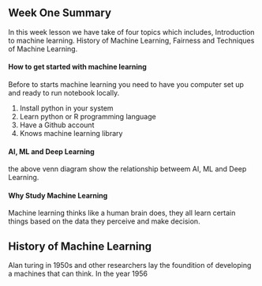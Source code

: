 ## Week One Summary
In this week lesson we have take of four topics which includes, Introduction to machine learning. History of Machine Learning, Fairness and Techniques of Machine Learning.

#### How to get started with machine learning
Before to starts machine learning you need to have you computer set up and ready to run notebook locally.
1. Install python in your system
2. Learn python or R programming language
3. Have a Github account
4. Knows machine learning library

#### AI, ML and Deep Learning



the above venn diagram show the relationship betweem AI, ML and Deep Learning.

#### Why Study Machine Learning
Machine learning thinks like a human brain does, they all learn certain things based on the data they perceive and make decision.

## History of Machine Learning
Alan turing in 1950s and other researchers lay the foundition of developing a machines that can think. 
In the year 1956


